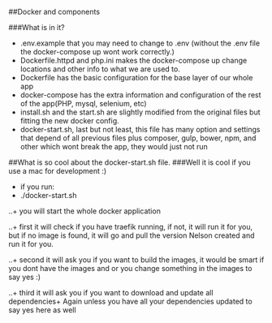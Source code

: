 ##Docker and components

###What is in it?
+ .env.example that you may need to change to .env (without the .env file the docker-compose up wont work correctly.)
+ Dockerfile.httpd and php.ini makes the docker-compose up change locations and other info to what we are used to.
+ Dockerfile has the basic configuration for the base layer of our whole app
+ docker-compose has the extra information and configuration of the rest of the app(PHP, mysql, selenium, etc)
+ install.sh and the start.sh are slightly modified from the original files but fitting the new docker config.
+ docker-start.sh, last but not least, this file has many option and settings that depend of all previous files plus composer, gulp, bower, npm, and other which wont break the app, they would just not run

##What is so cool about the docker-start.sh file.
###Well it is cool if you use a mac for development :)

+ if you run:
+ ./docker-start.sh 

..+  you will start the whole docker application

..+ first it will check if you have traefik running, if not, it will run it for you, but if no image is found, it will go and pull the version Nelson created and run it for you. 

..+ second it will ask you if you want to build the images, it would be smart if you dont have the images and or you change something in the images to say yes :)

..+ third it will ask you if you want to download and update all dependencies+ Again unless you have all your dependencies updated to say yes here as well



